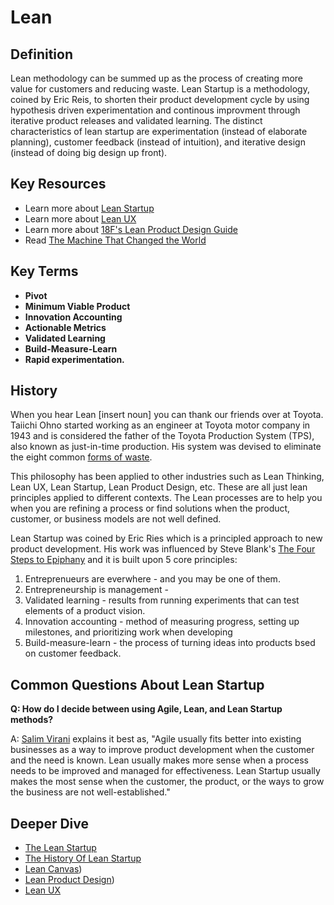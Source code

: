 # Lean 

## Definition

Lean methodology can be summed up as the process of creating more value for customers and reducing waste. Lean Startup is a methodology, coined by Eric Reis, to shorten their product development cycle by using hypothesis driven experimentation and continous improvment through iterative product releases and validated learning. The distinct characteristics of lean startup are experimentation (instead of elaborate planning), customer feedback (instead of intuition), and iterative design (instead of doing big design up front).


## Key Resources

* Learn more about [Lean Startup](http://theleanstartup.com/)
* Learn more about [Lean UX](http://www.jeffgothelf.com/blog/lean-ux-book/#sthash.wB4kI1nr.dpbs)
* Learn more about [18F's Lean Product Design Guide](https://pages.18f.gov/lean-product-design/)
* Read [The Machine That Changed the World](http://www.lean.org/Bookstore/ProductDetails.cfm?SelectedProductID=160)


## Key Terms

* **Pivot**
* **Minimum Viable Product**
* **Innovation Accounting**
* **Actionable Metrics**
* **Validated Learning**
* **Build-Measure-Learn**
* **Rapid experimentation.** 

## History

When you hear Lean [insert noun] you can thank our friends over at Toyota. Taiichi Ohno started working as an engineer at Toyota motor company in 1943 and is considered the father of the Toyota Production System (TPS), also known as just-in-time production. His system was devised to eliminate the eight common [forms of waste](https://www.isixsigma.com/dictionary/8-wastes-of-lean/).

This philosophy has been applied to other industries such as Lean Thinking, Lean UX, Lean Startup, Lean Product Design, etc. These are all just lean principles applied to different contexts. The Lean processes are to help you when you are refining a process or find solutions when the product, customer, or business models are not well defined.

Lean Startup was coined by Eric Ries which is a principled approach to new product development. His work was influenced by Steve Blank's [The Four Steps to Epiphany](https://www.amazon.com/dp/0976470705?tag=lessolearn01-20&camp=0&creative=0&linkCode=as4&creativeASIN=0976470705&adid=0E34NG800FT9HMWYP4D6&) and it is built upon 5 core principles:

1. Entreprenueurs are everwhere - and you may be one of them.
2. Entrepreneurship is management - 
3. Validated learning - results from running experiments that can test elements of a product vision.
4. Innovation accounting - method of measuring progress, setting up milestones, and prioritizing work when developing 
5. Build-measure-learn - the process of turning ideas into products bsed on customer feedback.


## Common Questions About Lean Startup

**Q: How do I decide between using Agile, Lean, and Lean Startup methods?**

A: [Salim Virani](http://www.salimvirani.com/the-history-of-leanstartup-and-how-to-make-sense-of-it-all/) explains it best as, "Agile usually fits better into existing businesses as a way to improve product development when the customer and the need is known. Lean usually makes more sense when a process needs to be improved and managed for effectiveness. Lean Startup usually makes the most sense when the customer, the product, or the ways to grow the business are not well-established."


## Deeper Dive

* [The Lean Startup](http://theleanstartup.com/)
* [The History Of Lean Startup](http://www.salimvirani.com/the-history-of-leanstartup-and-how-to-make-sense-of-it-all/)
* [Lean Canvas](https://canvanizer.com/new/lean-canvas))
* [Lean Product Design](https://pages.18f.gov/lean-product-design/))
* [Lean UX](http://www.jeffgothelf.com/blog/lean-ux-book/#sthash.uRif9xAP.dpuf)
